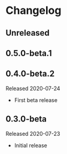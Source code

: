 # Changelog

## Unreleased
 
## 0.5.0-beta.1

## 0.4.0-beta.2

Released 2020-07-24

* First beta release

## 0.3.0-beta

Released 2020-07-23

* Initial release

